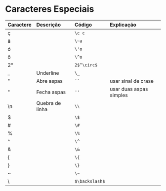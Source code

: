 # Caracteres Especiais

| Caractere | Descrição         | Código                | Explicação                |
| :---      | :---              | :---                  | :---                      |
| ç         |                   | ```\c c```            |                           |
| ã         |                   | ```\~a```             |                           |
| ó         |                   | ```\'o```             |                           |
| ô         |                   | ```\^o```             |                           |
| 2°        |                   | ```2$^\circ$```       |                           |
| _         | Underline         | ```\_```              |                           |
| "         | Abre aspas        | ``` `` ```            | usar sinal de crase       |
| "         | Fecha aspas       | ``` '' ```            | usar duas aspas simples   |
| \n        | Quebra de linha   | ``` \\ ```            |                           |
| $         |                   | ``` \$ ```            |                           |
| #         |                   | ``` \# ```            |                           | 
| %         |                   | ``` \% ```            |                           | 
| ^         |                   | ``` \^ ```            |                           | 
| &         |                   | ``` \& ```            |                           | 
| {         |                   | ``` \{ ```            |                           |
| }         |                   | ``` \} ```            |                           | 
| ~         |                   | ``` \~ ```            |                           | 
| \         |                   | ``` $\backslash$ ```  |                           |